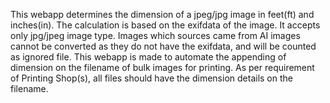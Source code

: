 This webapp determines the dimension of a jpeg/jpg image in feet(ft) and inches(in).
The calculation is based on the exifdata of the image.
It accepts only jpg/jpeg image type. Images which sources came from AI images cannot be converted as they do not have the exifdata, and will be counted as ignored file.
This webapp is made to automate the appending of dimension on the filename of bulk images for printing. As per requirement of Printing Shop(s), all files should have the dimension details on the filename.
